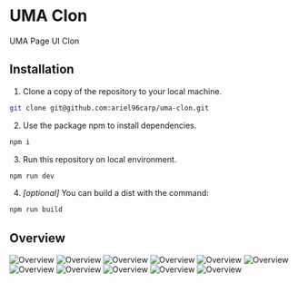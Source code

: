 # UMA Clon
UMA Page UI Clon

## Installation
1. Clone a copy of the repository to your local machine.
```bash
git clone git@github.com:ariel96carp/uma-clon.git
```

2. Use the package npm to install dependencies.
```bash
npm i
```

3. Run this repository on local environment.
```bash
npm run dev
```

4. *[optional]* You can build a dist with the command:
```bash
npm run build
```

## Overview
![Overview](./public/localhost_5173_.png)
![Overview](./public/localhost_5173_1.png)
![Overview](./public/localhost_5173_2.png)
![Overview](./public/localhost_5173_3.png)
![Overview](./public/localhost_5173_4.png)
![Overview](./public/localhost_5173_5.png)
![Overview](./public/localhost_5173_6.png)
![Overview](./public/localhost_5173_7.png)
![Overview](./public/localhost_5173_Samsung%20Galaxy%20S8%2B_1.png)
![Overview](./public/localhost_5173_Samsung%20Galaxy%20S8%2B_2.png)
![Overview](./public/localhost_5173_Samsung%20Galaxy%20S8%2B.png)